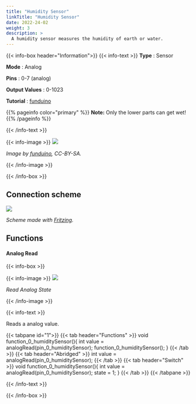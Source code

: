 ```yaml
---
title: "Humidity Sensor"
linkTitle: "Humidity Sensor"
date: 2022-24-02
weight: 3
description: >
  A humidity sensor measures the humidity of earth or water.
---
```


{{< info-box header="Information">}}
{{< info-text >}}
  **Type** : Sensor

  **Mode** : Analog

  **Pins** : 0-7 (analog)

  **Output Values** : 0-1023

  **Tutorial** : [funduino](https://funduino.de/nr-17-feuchtigkeitssensor) 

  {{% pageinfo color="primary" %}}
**Note:** Only the lower parts can get wet!
{{% /pageinfo %}}

  {{< /info-text >}}

  {{< info-image >}}
   ![](https://funduinoshop.com/media/image/ed/1c/24/feuchtigkeitssensor-fuer-arduino-mikrocontroller-front.jpg)
   
   _Image by [funduino](https://funduinoshop.com/media/image/ed/1c/24/feuchtigkeitssensor-fuer-arduino-mikrocontroller-front.jpg), CC-BY-SA._

  {{< /info-image >}}

{{< /info-box >}}

## Connection scheme
![](/docs/connectionplan/steckplan_humiditysensor.png)
   
  _Scheme made with [Fritzing](https://fritzing.org/)._

## Functions

#### Analog Read

{{< info-box >}}

  {{< info-image >}}
   ![](/docs/components/humiditysensor.png)
   
   _Read Analog State_

  {{< /info-image >}}

{{< info-text >}}

Reads a analog value.
  
  {{< tabpane id="1">}}
  {{< tab header="Functions" >}}
void function_0_humiditySensor(){
int value = analogRead(pin_0_humiditySensor);
function_0_humiditySensor();
}
  {{< /tab >}}
  {{< tab header="Abridged" >}}
int value = analogRead(pin_0_humiditySensor);
  {{< /tab >}}
  {{< tab header="Switch" >}}
void function_0_humiditySensor(){
int value = analogRead(pin_0_humiditySensor);
state = 1;
}
  {{< /tab >}}
{{< /tabpane >}}

  {{< /info-text >}}

{{< /info-box >}}